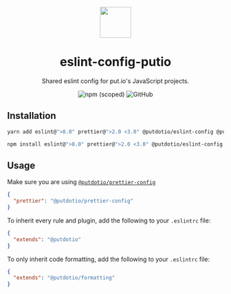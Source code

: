 <div align="center">
  <p>
    <img src="https://static.put.io/images/putio-boncuk.png" width="72">
  </p>

  <h1>eslint-config-putio</h1>

  <p>Shared eslint config for put.io's JavaScript projects.</p>

  <p>
    <img src="https://img.shields.io/npm/v/@putdotio/eslint-config" alt="npm (scoped)">
    <img src="https://img.shields.io/github/license/putdotio/eslint-config-putio" alt="GitHub">
  </p>
</div>

## Installation

```bash
yarn add eslint@">8.0" prettier@">2.0 <3.0" @putdotio/eslint-config @putdotio/prettier-config --dev
```

```bash
npm install eslint@">8.0" prettier@">2.0 <3.0" @putdotio/eslint-config @putdotio/prettier-config --save-dev
```

## Usage

Make sure you are using [`@putdotio/prettier-config`](https://github.com/putdotio/prettier-config)

```json
{
  "prettier": "@putdotio/prettier-config"
}
```

To inherit every rule and plugin, add the following to your `.eslintrc` file:

```json
{
  "extends": "@putdotio"
}
```

To only inherit code formatting, add the following to your `.eslintrc` file:

```json
{
  "extends": "@putdotio/formatting"
}
```

